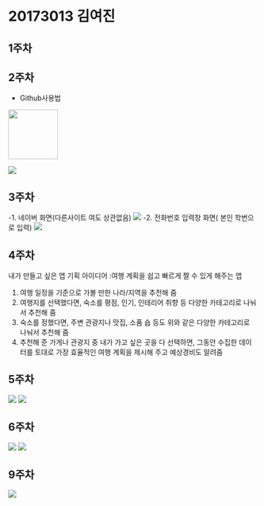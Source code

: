 # 20173013 김여진

## 1주차

## 2주차
  - Github사용법
 

<img width="100" height="100" src="./png/어플.jpg"></img>

<img width="" height="" src="./png/2주차.JPG"></img>

## 3주차
  -1. 네이버 화면(다른사이트 여도 상관없음)
<img width="" height="" src="./png/3주차 1.JPG"></img>
  -2. 전화번호 입력창 화면( 본인 학번으로 입력)
<img width="" height="" src="./png/3주차 2.JPG"></img>
## 4주차
내가 만들고 싶은 앱 기획 아이디어
:여행 계획을 쉽고 빠르게 짤 수 있게 해주는 앱
1) 여행 일정을 기준으로 가볼 만한 나라/지역을 추천해 줌
2) 여행지를 선택했다면, 숙소를 평점, 인기, 인테리어 취향 등 다양한 카테고리로 나눠서 추천해 줌
3) 숙소를 정했다면, 주변 관광지나 맛집, 소품 숍 등도 위와 같은 다양한 카테고리로 나눠서 추천해 줌
4) 추천해 준 가게나 관광지 중 내가 가고 싶은 곳을 다 선택하면, 그동안 수집한 데이터를 토대로 가장 효율적인 여행 계획을 제시해 주고 예상경비도 알려줌
## 5주차
<img width="" height="" src="./png/5주차 과제 1.JPG"></img>
<img width="" height="" src="./png/5주차 과제 2.JPG"></img>
## 6주차
<img width="" height="" src="./png/1.JPG"></img>
<img width="" height="" src="./png/2.JPG"></img>
## 9주차
<img width="" height="" src="./png/9주차.JPG"></img>
